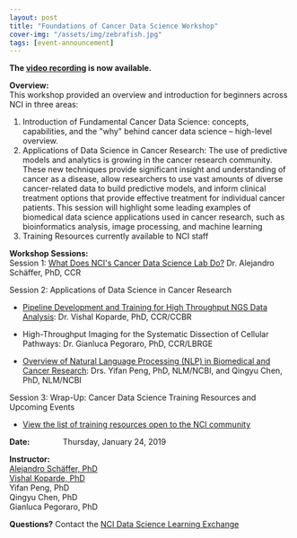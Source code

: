 ```yaml
---
layout: post
title: "Foundations of Cancer Data Science Workshop"
cover-img: "/assets/img/zebrafish.jpg"
tags: [event-announcement]
---
```


**The [video recording](https://cbiit.webex.com/cbiit/ldr.php?RCID=60480b27024359407b3ed5edbc3708de) is now available.**

**Overview:**  
This workshop provided an overview and introduction for beginners across NCI in three areas:
1. Introduction of Fundamental Cancer Data Science: concepts, capabilities, and the "why" behind cancer data science – high-level overview.
2. Applications of Data Science in Cancer Research: The use of predictive models and analytics is growing in the cancer research community. These new techniques provide significant insight and understanding of cancer as a disease, allow researchers to use vast amounts of diverse cancer-related data to build predictive models, and inform clinical treatment options that provide effective treatment for individual cancer patients. This session will highlight some leading examples of biomedical data science applications used in cancer research, such as bioinformatics analysis, image processing, and machine learning
3. Training Resources currently available to NCI staff

**Workshop Sessions:**  
Session 1: [What Does NCI's Cancer Data Science Lab Do?](../attachments/Foundations_Workshop_Part_I_Schaffer.pptx) Dr. Alejandro Schäffer, PhD, CCR  
  
Session 2: Applications of Data Science in Cancer Research  

- [Pipeline Development and Training for High Throughput NGS Data Analysis](../attachments/Foundations_of_CDS_presentation_Koparde.pptx): Dr. Vishal Koparde, PhD, CCR/CCBR

- High-Throughput Imaging for the Systematic Dissection of Cellular Pathways: Dr. Gianluca Pegoraro, PhD, CCR/LBRGE

- [Overview of Natural Language Processing (NLP) in Biomedical and Cancer Research](../attachments/Foundations_of_CDS_presentation_Peng_Chen.pdf): Drs. Yifan Peng, PhD, NLM/NCBI, and Qingyu Chen, PhD, NLM/NCBI

Session 3: Wrap-Up: Cancer Data Science Training Resources and Upcoming Events  

- [View the list of training resources open to the NCI community](../attachments/NCI_Cancer_Data_Science_and_Scientific_Computing_Training_Activities_Resources.pdf)


**Date:** &nbsp;&nbsp;&nbsp;&nbsp;&nbsp;&nbsp;&nbsp;&nbsp;&nbsp;&nbsp;&nbsp;&nbsp;&nbsp;&nbsp;Thursday, January 24, 2019   

**Instructor:**  
[Alejandro Schäffer, PhD](http://nciphub.org/groups/cancerdatascience/File:Foundations_Workshop_Part_I_Bio_Schaffer.docx)  
[Vishal Koparde, PhD](https://nciphub.org/groups/cancerdatascience/File:/uploads/Foundations_Workshop_Part_I_Bio_Koparde.docx)    
Yifan Peng, PhD  
Qingyu Chen, PhD  
Gianluca Pegoraro, PhD  

**Questions?** Contact the [NCI Data Science Learning Exchange](mailto:NCIDataScienceLearningExchange@mail.nih.gov)
